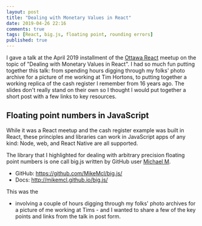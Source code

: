 ```yaml
---
layout: post
title: "Dealing with Monetary Values in React"
date: 2019-04-26 22:16
comments: true
tags: [React, big.js, floating point, rounding errors]
published: true
---
```

I gave a talk at the April 2019 installment of the [Ottawa React](https://www.meetup.com/Ottawa-ReactJS-Meetup/) meetup on the topic of "Dealing with Monetary Values in React". I had so much fun putting together this talk: from spending hours digging through my folks' photo archive for a picture of me working at Tim Hortons, to putting together a working replica of the cash register I remember from 16 years ago. The slides don't really stand on their own so I thought I would put together a short post with a few links to key resources.

## Floating point numbers in JavaScript

While it was a React meetup and the cash register example was built in React, these principles and libraries can work in JavaScript apps of any kind: Node, web, and React Native are all supported. 

The library that I highlighted for dealing with arbitrary precision floating point numbers is one call big.js written by GitHub user [Michael M](https://github.com/MikeMcl). 

- GitHub: https://github.com/MikeMcl/big.js/
- Docs: http://mikemcl.github.io/big.js/



This was the
  - involving a couple of hours digging through my folks' photo archives for a picture of me working at Tims - and I wanted to share a few of the key points and links from the talk in post form.

